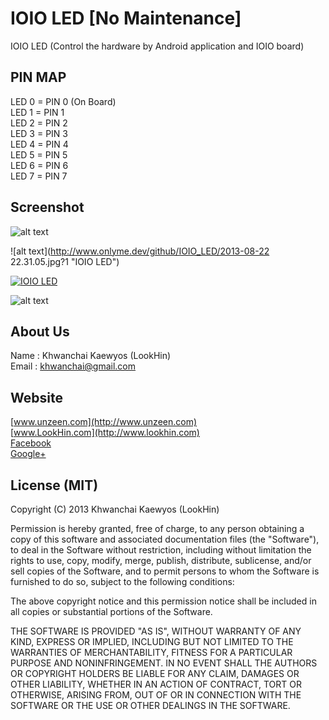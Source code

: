 IOIO LED [No Maintenance]
===============

IOIO LED (Control the hardware by Android application and IOIO board)

## PIN MAP
LED 0 = PIN 0 (On Board)  
LED 1 = PIN 1  
LED 2 = PIN 2  
LED 3 = PIN 3  
LED 4 = PIN 4  
LED 5 = PIN 5  
LED 6 = PIN 6  
LED 7 = PIN 7  

## Screenshot

![alt text](http://www.onlyme.dev/github/IOIO_LED/2013-08-21_23-51-26.png?1 "IOIO LED")

![alt text](http://www.onlyme.dev/github/IOIO_LED/2013-08-22 22.31.05.jpg?1 "IOIO LED")

[![IOIO LED](http://img.youtube.com/vi/pjaOd8ZdcsM/0.jpg)](http://www.youtube.com/watch?v=pjaOd8ZdcsM)

![alt text](http://www.onlyme.dev/github/IOIO_LED/fritzing-ioio-led.jpg "IOIO LED")


## About Us
Name : Khwanchai Kaewyos (LookHin)  
Email : khwanchai@gmail.com

## Website
[www.unzeen.com](http://www.unzeen.com)  
[www.LookHin.com](http://www.lookhin.com)  
[Facebook](https://www.facebook.com/LookHin)  
[Google+](https://plus.google.com/u/0/115201343913237885999/posts)




## License (MIT)

Copyright (C) 2013 Khwanchai Kaewyos (LookHin)

Permission is hereby granted, free of charge, to any person obtaining a copy of this software and associated documentation files (the "Software"), to deal in the Software without restriction, including without limitation the rights to use, copy, modify, merge, publish, distribute, sublicense, and/or sell copies of the Software, and to permit persons to whom the Software is furnished to do so, subject to the following conditions:

The above copyright notice and this permission notice shall be included in all copies or substantial portions of the Software.

THE SOFTWARE IS PROVIDED "AS IS", WITHOUT WARRANTY OF ANY KIND, EXPRESS OR IMPLIED, INCLUDING BUT NOT LIMITED TO THE WARRANTIES OF MERCHANTABILITY, FITNESS FOR A PARTICULAR PURPOSE AND NONINFRINGEMENT. IN NO EVENT SHALL THE AUTHORS OR COPYRIGHT HOLDERS BE LIABLE FOR ANY CLAIM, DAMAGES OR OTHER LIABILITY, WHETHER IN AN ACTION OF CONTRACT, TORT OR OTHERWISE, ARISING FROM, OUT OF OR IN CONNECTION WITH THE SOFTWARE OR THE USE OR OTHER DEALINGS IN THE SOFTWARE.
